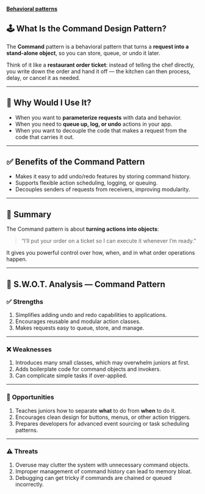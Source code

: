 **[Behavioral patterns ](../README.md)** 

## 🕹️ What Is the Command Design Pattern?

The **Command** pattern is a behavioral pattern that turns a **request into a stand-alone object**, so you can store, queue, or undo it later.

Think of it like a **restaurant order ticket**: instead of telling the chef directly, you write down the order and hand it off — the kitchen can then process, delay, or cancel it as needed.

---

## 🤔 Why Would I Use It?

* When you want to **parameterize requests** with data and behavior.
* When you need to **queue up, log, or undo** actions in your app.
* When you want to decouple the code that makes a request from the code that carries it out.

---

## ✅ Benefits of the Command Pattern

* Makes it easy to add undo/redo features by storing command history.
* Supports flexible action scheduling, logging, or queuing.
* Decouples senders of requests from receivers, improving modularity.

---

## 🧩 Summary

The Command pattern is about **turning actions into objects**:

> “I’ll put your order on a ticket so I can execute it whenever I’m ready.”

It gives you powerful control over how, when, and in what order operations happen.

---

## 🧠 S.W\.O.T. Analysis — Command Pattern

### ✅ **Strengths**

1. Simplifies adding undo and redo capabilities to applications.
2. Encourages reusable and modular action classes.
3. Makes requests easy to queue, store, and manage.

---

### ❌ **Weaknesses**

1. Introduces many small classes, which may overwhelm juniors at first.
2. Adds boilerplate code for command objects and invokers.
3. Can complicate simple tasks if over-applied.

---

### 🌱 **Opportunities**

1. Teaches juniors how to separate **what** to do from **when** to do it.
2. Encourages clean design for buttons, menus, or other action triggers.
3. Prepares developers for advanced event sourcing or task scheduling patterns.

---

### ⚠️ **Threats**

1. Overuse may clutter the system with unnecessary command objects.
2. Improper management of command history can lead to memory bloat.
3. Debugging can get tricky if commands are chained or queued incorrectly.


